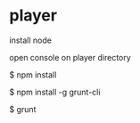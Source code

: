 player
======

install node

open console on player directory

$ npm install

$ npm install -g grunt-cli

$ grunt
